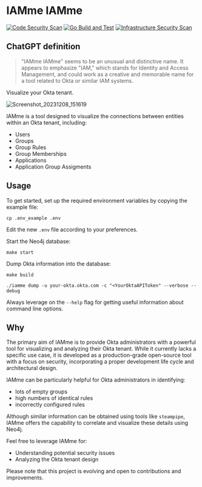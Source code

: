 # IAMme IAMme

[![Code Security Scan](https://github.com/notdodo/IAMme-IAMme/actions/workflows/gosec.yml/badge.svg)](https://github.com/notdodo/IAMme-IAMme/actions/workflows/gosec.yml)
[![Go Build and Test](https://github.com/notdodo/IAMme-IAMme/actions/workflows/gobuild.yml/badge.svg)](https://github.com/notdodo/IAMme-IAMme/actions/workflows/gobuild.yml)
[![Infrastructure Security Scan](https://github.com/notdodo/IAMme-IAMme/actions/workflows/kics.yml/badge.svg)](https://github.com/notdodo/IAMme-IAMme/actions/workflows/kics.yml)

## ChatGPT definition

> "IAMme IAMme" seems to be an unusual and distinctive name. It appears to emphasize "IAM," which stands for Identity and Access Management, and could work as a creative and memorable name for a tool related to Okta or similar IAM systems.

Visualize your Okta tenant.

![Screenshot_20231208_151619](https://github.com/notdodo/IAMme-IAMme/assets/6991986/9e67f882-59c7-45ea-a847-6276b3943ca5)

IAMme is a tool designed to visualize the connections between entities within an Okta tenant, including:

- Users
- Groups
- Group Rules
- Group Memberships
- Applications
- Application Group Assigments

## Usage

To get started, set up the required environment variables by copying the example file:

`cp .env_example .env`

Edit the new `.env` file according to your preferences.

Start the Neo4j database:

`make start`

Dump Okta information into the database:

`make build`

`./iamme dump -u your-okta.okta.com -c "<YourOktaAPIToken" --verbose --debug`

Always leverage on the `--help` flag for getting useful information about command line options.

## Why

The primary aim of IAMme is to provide Okta administrators with a powerful tool for visualizing and analyzing their Okta tenant. While it currently lacks a specific use case, it is developed as a production-grade open-source tool with a focus on security, incorporating a proper development life cycle and architectural design.

IAMme can be particularly helpful for Okta administrators in identifying:

- lots of empty groups
- high numbers of identical rules
- incorrectly configured rules

Although similar information can be obtained using tools like `steampipe`, IAMme offers the capability to correlate and visualize these details using Neo4j.

Feel free to leverage IAMme for:

- Understanding potential security issues
- Analyzing the Okta tenant design

Please note that this project is evolving and open to contributions and improvements.
